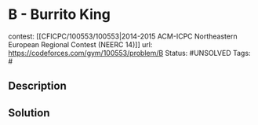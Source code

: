 # B - Burrito King

contest: [[CFICPC/100553/100553|2014-2015 ACM-ICPC Northeastern European Regional Contest (NEERC 14)]]
url: https://codeforces.com/gym/100553/problem/B
Status: #UNSOLVED
Tags: #

## Description

## Solution

